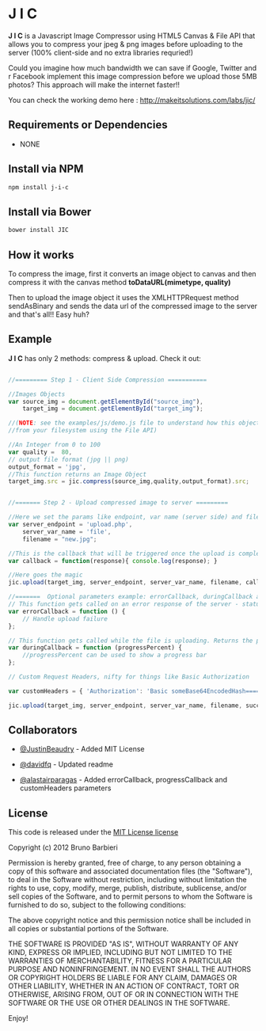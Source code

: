 # J I C 
**J I C** is a Javascript Image Compressor using HTML5 Canvas & File API that allows you to compress your jpeg & png images before uploading to the server (100% client-side and no extra libraries requried!)

Could you imagine how much bandwidth we can save if Google, Twitter and r Facebook implement this image compression before we upload those 5MB photos? This approach will make the internet faster!!

You can check the working demo here : http://makeitsolutions.com/labs/jic/

## Requirements or Dependencies

- NONE

## Install via NPM

```sh
npm install j-i-c
```

## Install via Bower

```sh
bower install JIC
```


## How it works

To compress the image, first it converts an image object to canvas and then compress it with the canvas method **toDataURL(mimetype, quality)**

Then to upload the image object it uses the XMLHTTPRequest method sendAsBinary and sends the data url of the compressed image to the server and that's all!! Easy huh? 


## Example

**J I C** has only 2 methods: compress & upload. Check it out:

```javascript

//========= Step 1 - Client Side Compression ===========

//Images Objects
var source_img = document.getElementById("source_img"),
    target_img = document.getElementById("target_img");

//(NOTE: see the examples/js/demo.js file to understand how this object could be a local image 
//from your filesystem using the File API)

//An Integer from 0 to 100
var quality =  80,
// output file format (jpg || png)
output_format = 'jpg', 
//This function returns an Image Object 
target_img.src = jic.compress(source_img,quality,output_format).src;  


//======= Step 2 - Upload compressed image to server =========

//Here we set the params like endpoint, var name (server side) and filename
var server_endpoint = 'upload.php',
	server_var_name = 'file',
	filename = "new.jpg";

//This is the callback that will be triggered once the upload is completed
var callback = function(response){ console.log(response); }

//Here goes the magic
jic.upload(target_img, server_endpoint, server_var_name, filename, callback);

//=======  Optional parameters example: errorCallback, duringCallback and customHeaders ======= 
// This function gets called on an error response of the server - status code of >= 400.
var errorCallback = function () {
	// Handle upload failure
};

// This function gets called while the file is uploading. Returns the percent completeness of the image being uploaded
var duringCallback = function (progressPercent) {
	//progressPercent can be used to show a progress bar
};

// Custom Request Headers, nifty for things like Basic Authorization

var customHeaders = { 'Authorization': 'Basic someBase64EncodedHash=====' };

jic.upload(target_img, server_endpoint, server_var_name, filename, successCallback, errorCallback, duringCallback, customHeaders);


```


Collaborators
-------

- [@JustinBeaudry](https://github.com/JustinBeaudry)  - Added MIT License

- [@davidfq](https://github.com/davidfq) - Updated readme

- [@alastairparagas](https://github.com/alastairparagas) - Added errorCallback, progressCallback and customHeaders parameters
 

License
-------

This code is released under the [MIT License
license](http://opensource.org/licenses/MIT)

Copyright (c) 2012 Bruno Barbieri

Permission is hereby granted, free of charge, to any person obtaining a copy
of this software and associated documentation files (the "Software"), to deal
in the Software without restriction, including without limitation the rights
to use, copy, modify, merge, publish, distribute, sublicense, and/or sell
copies of the Software, and to permit persons to whom the Software is
furnished to do so, subject to the following conditions:

The above copyright notice and this permission notice shall be included in
all copies or substantial portions of the Software.

THE SOFTWARE IS PROVIDED "AS IS", WITHOUT WARRANTY OF ANY KIND, EXPRESS OR
IMPLIED, INCLUDING BUT NOT LIMITED TO THE WARRANTIES OF MERCHANTABILITY,
FITNESS FOR A PARTICULAR PURPOSE AND NONINFRINGEMENT. IN NO EVENT SHALL THE
AUTHORS OR COPYRIGHT HOLDERS BE LIABLE FOR ANY CLAIM, DAMAGES OR OTHER
LIABILITY, WHETHER IN AN ACTION OF CONTRACT, TORT OR OTHERWISE, ARISING FROM,
OUT OF OR IN CONNECTION WITH THE SOFTWARE OR THE USE OR OTHER DEALINGS IN
THE SOFTWARE.

Enjoy!
